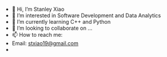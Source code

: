- 👋 Hi, I’m Stanley Xiao
- 👀 I’m interested in Software Development and Data Analytics
- 🌱 I’m currently learning C++ and Python
- 💞️ I’m looking to collaborate on ...
- 📫 How to reach me:
- Email: stxiao19@gmail.com
- 

<!---
stanleyx19/stanleyx19 is a ✨ special ✨ repository because its `README.md` (this file) appears on your GitHub profile.
You can click the Preview link to take a look at your changes.
--->
